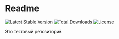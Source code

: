 # Readme

[![Latest Stable Version](https://poser.pugx.org/s_romko/skeleton/v/stable?format=flat-square)](https://packagist.org/packages/s_romko/skeleton)
[![Total Downloads](https://poser.pugx.org/s_romko/skeleton/downloads?format=flat-square)](https://packagist.org/packages/s_romko/skeleton)
[![License](https://poser.pugx.org/s_romko/skeleton/license?format=flat-square)](https://packagist.org/packages/s_romko/skeleton)

Это тестовый репозиторий.